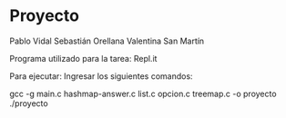# Proyecto

Pablo Vidal
Sebastián Orellana
Valentina San Martín

Programa utilizado para la tarea: Repl.it

Para ejecutar:
Ingresar los siguientes comandos:

gcc -g main.c hashmap-answer.c list.c opcion.c treemap.c -o proyecto
./proyecto